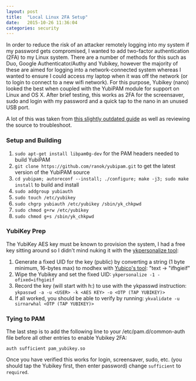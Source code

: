 ```yaml
---
layout: post
title:  "Local Linux 2FA Setup"
date:   2015-10-26 11:36:04
categories: security
---
```

In order to reduce the risk of an attacker remotely logging into my system if my password gets compromised, I wanted to add two-factor authentication (2FA) to my Linux system. 
There are a number of methods for this such as Duo, Google Authenticator/Authy and Yubikey, however the majority of these are aimed for logging into a network-connected system
whereas I wanted to ensure I could access my laptop when it was off the network (or to login to connect to a new wifi network). For this purpose, Yubikey (nano) looked the best
when coupled with the YubiPAM module for support on Linux and OS X. After brief testing, this works as 2FA for the screensaver, sudo and login with my password and a quick tap to 
the nano in an unused USB port.

A lot of this was taken from [this slightly outdated guide](https://blog.rootshell.be/2009/03/27/yubikey-authentication-on-linux/) as well as reviewing the source to troubleshoot.

### Setup and Building
1. ```sudo apt-get install libpam0g-dev``` for the PAM headers needed to build YubiPAM
2. ```git clone https://github.com/ranok/yubipam.git``` to get the latest version of the YubiPAM source
3. ```cd yubipam; autoreconf --install; ./configure; make -j3; sudo make install``` to build and install
4. ```sudo addgroup yubiauth```
5. ```sudo touch /etc/yubikey```
6. ```sudo chgrp yubiauth /etc/yubikey /sbin/yk_chkpwd```
7. ```sudo chmod g+rw /etc/yubikey```
8. ```sudo chmod g+s /sbin/yk_chkpwd```

### YubiKey Prep
The YubiKey AES key must be known to provision the system, I had a free key sitting around so I didn't mind nuking it with the [ykpersonalize tool](https://www.yubico.com/products/services-software/personalization-tools/):

1. Generate a fixed UID for the key (public) by converting a string (1 byte minimum, 16-bytes max) to modhex with [Yubico's tool](https://demo.yubico.com/modhex.php): "text -> "ifhgieif"
2. Wipe the Yubikey and set the fixed UID: ```ykpersonalize -1 -ofixed=ifhgieif```
3. Record the key (will start with h:) to use with the ykpasswd instruction: ```ykpasswd -a -u <USER> -k <AES KEY> -o <OTP (TAP YUBIKEY)>```
4. If all worked, you should be able to verify by running: ```ykvalidate -u sirnarwhal <OTP (TAP YUBIKEY)>```

### Tying to PAM
The last step is to add the following line to your /etc/pam.d/common-auth file before all other entries to enable Yubikey 2FA:

```auth sufficient pam_yubikey.so```

Once you have verified this works for login, screensaver, sudo, etc. (you should tap the Yubikey first, then enter password) change ```sufficient``` to ```required```.